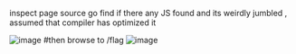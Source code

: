 inspect page source go find if there any JS
found and its weirdly jumbled , assumed that compiler has optimized it

![image](https://github.com/SoraAurora/Writeups_GCTF2023/assets/91508322/5b77226f-c864-4ac4-b523-141f364c27ab)
#then browse to /flag
![image](https://github.com/SoraAurora/Writeups_GCTF2023/assets/91508322/97efd642-dc5b-4f79-bac6-966c2cb41e56)
